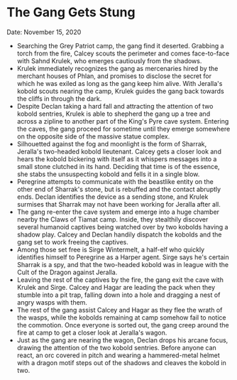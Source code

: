 # The Gang Gets Stung

Date: November 15, 2020

- Searching the Grey Patriot camp, the gang find it deserted. Grabbing a torch from the fire, Calcey scouts the perimeter and comes face-to-face with Sahnd Krulek, who emerges cautiously from the shadows.
- Krulek immediately recognizes the gang as mercenaries hired by the merchant houses of Phlan, and promises to disclose the secret for which he was exiled as long as the gang keep him alive. With Jeralla's kobold scouts nearing the camp, Krulek guides the gang back towards the cliffs in through the dark.
- Despite Declan taking a hard fall and attracting the attention of two kobold sentries, Krulek is able to shepherd the gang up a tree and across a zipline to another part of the King's Pyre cave system. Entering the caves, the gang proceed for sometime until they emerge somewhere on the opposite side of the massive statue complex.
- Silhouetted against the fog and moonlight is the form of Sharrak, Jeralla's two-headed kobold lieutenant. Calcey gets a closer look and hears the kobold bickering with itself as it whispers messages into a small stone clutched in its hand. Deciding that time is of the essence, she stabs the unsuspecting kobold and fells it in a single blow.
- Peregrine attempts to communicate with the beastlike entity on the other end of Sharrak's stone, but is rebuffed and the contact abruptly ends. Declan identifies the device as a sending stone, and Krulek surmises that Sharrak may not have been working for Jeralla after all.
- The gang re-enter the cave system and emerge into a huge chamber nearby the Claws of Tiamat camp. Inside, they stealthily discover several humanoid captives being watched over by two kobolds having a shadow play. Calcey and Declan handily dispatch the kobolds and the gang set to work freeing the captives.
- Among those set free is Sirge Wintermelt, a half-elf who quickly identifies himself to Peregrine as a Harper agent. Sirge says he's certain Sharrak is a spy, and that the two-headed kobold was in league with the Cult of the Dragon against Jeralla.
- Leaving the rest of the captives by the fire, the gang exit the cave with Krulek and Sirge. Calcey and Hagar are leading the pack when they stumble into a pit trap, falling down into a hole and dragging a nest of angry wasps with them.
- The rest of the gang assist Calcey and Hagar as they flee the wrath of the wasps, while the kobolds remaining at camp somehow fail to notice the commotion. Once everyone is sorted out, the gang creep around the fire at camp to get a closer look at Jeralla's wagon.
- Just as the gang are nearing the wagon, Declan drops his arcane focus, drawing the attention of the two kobold sentries. Before anyone can react, an orc covered in pitch and wearing a hammered-metal helmet with a dragon motif steps out of the shadows and cleaves the kobold in two.